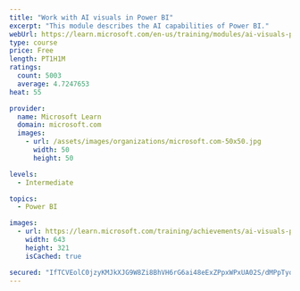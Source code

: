```yaml
---
title: "Work with AI visuals in Power BI"
excerpt: "This module describes the AI capabilities of Power BI."
webUrl: https://learn.microsoft.com/en-us/training/modules/ai-visuals-power-bi/
type: course
price: Free
length: PT1H1M
ratings:
  count: 5003
  average: 4.7247653
heat: 55

provider:
  name: Microsoft Learn
  domain: microsoft.com
  images:
    - url: /assets/images/organizations/microsoft.com-50x50.jpg
      width: 50
      height: 50

levels:
  - Intermediate

topics:
  - Power BI

images:
  - url: https://learn.microsoft.com/training/achievements/ai-visuals-power-bi-social.png
    width: 643
    height: 321
    isCached: true

secured: "IfTCVEolC0jzyKMJkXJG9W8Zi8BhVH6rG6ai48eExZPpxWPxUA02S/dMPpTyqTsf1OQa28OSs4MkOwnJnHnQdahiyKJvw1FNFjPW2DpJlBdyAaLmjsLwv5oR6I4XEJCFB5/37I/VEbPAcgmMmR6N5+EtZ9WC2+2WBcvhbjf3ITmQqliZjyjvdlvL0JGSysovC2s8erbSp99f7B0g6vj9RMKa2Ng6ezeTAw5UUf7rVUmHIzKY1t2V64bue1LRbp0FRdfj1GEO+FMyNtfRVehOl60VBttgvjljcTsXOqiMC7Do81VuB0kvdoeNz6600CMPbMYyjSVyCasquK7HmjkNV7qvj93b8UcXLkdQhStIZeTBfB/sB+Hpc3Pbxv6Oslzps4odobrZPez4ItRBrgutu9/7KRZFfTZ30VktcJRuZW4=;MtfFFuHL2jzRCztu/EjI5A=="
---
```


